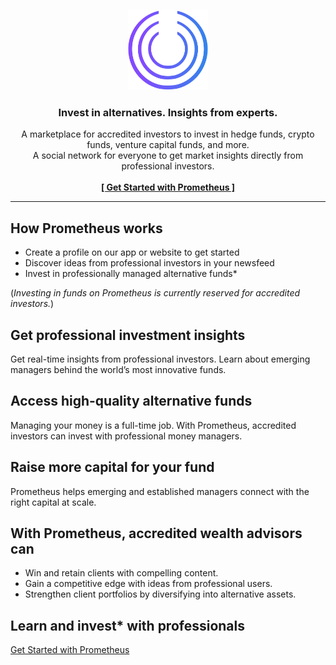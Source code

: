 <p align="center">
  <a href="https://www.prometheusalts.com/">
    <img src="./assets/custom/logo_nomargin.png" alt="Prometheus Logo" width="128px" height="128px">
  </a>
</p>

<h3 align="center">Invest in alternatives. Insights from experts.</h3>

<p align="center">
  A marketplace for accredited investors to invest in hedge funds, crypto funds, venture capital funds, and more.
  <br>
  A social network for everyone to get market insights directly from professional investors.
  <br>
  <br>
  <a href="https://www.prometheusalts.com/sign-up"><strong>[ Get Started with Prometheus ]</strong></a>
</p>

<hr>

## How Prometheus works

- Create a profile on our app or website to get started
- Discover ideas from professional investors in your newsfeed
- Invest in professionally managed alternative funds*

(*Investing in funds on Prometheus is currently reserved for accredited investors.*)

## Get professional investment insights

Get real-time insights from professional investors. Learn about emerging managers behind the world’s most innovative funds.

## Access high-quality alternative funds

Managing your money is a full-time job. With Prometheus, accredited investors can invest with professional money managers.

## Raise more capital for your fund

Prometheus helps emerging and established managers connect with the right capital at scale.

## With Prometheus, accredited wealth advisors can

- Win and retain clients with compelling content.
- Gain a competitive edge with ideas from  professional users.
- Strengthen client portfolios by diversifying into alternative assets.

## Learn and invest* with professionals

[Get Started with Prometheus](https://www.prometheusalts.com/sign-up)
